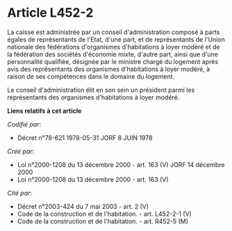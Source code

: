 # Article L452-2

La caisse est administrée par un conseil d'administration composé à parts égales de représentants de l'Etat, d'une part, et
de représentants de l'Union nationale des fédérations d'organismes d'habitations à loyer modéré et de la fédération des
sociétés d'économie mixte, d'autre part, ainsi que d'une personnalité qualifiée, désignée par le ministre chargé du logement
après avis des représentants des organismes d'habitations à loyer modéré, à raison de ses compétences dans le domaine du
logement.

Le conseil d'administration élit en son sein un président parmi les représentants des organismes d'habitations à loyer
modéré.

**Liens relatifs à cet article**

_Codifié par_:

  - Décret n°78-621 1978-05-31 JORF 8 JUIN 1978

_Créé par_:

  - Loi n°2000-1208 du 13 décembre 2000 - art. 163 (V) JORF 14 décembre 2000
  - Loi n°2000-1208 du 13 décembre 2000 - art. 163 (V)

_Cité par_:

  - Décret n°2003-424 du 7 mai 2003 - art. 2 (V)
  - Code de la construction et de l'habitation. - art. L452-2-1 (V)
  - Code de la construction et de l'habitation. - art. R452-5 (M)

